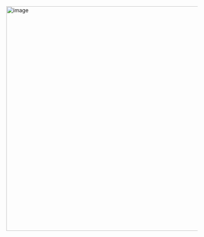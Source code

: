 <img width="593" alt="image" src="https://github.com/Alano-i/wecom-notification/assets/68833595/4816670d-897b-4351-a7a9-0aea5dcd63ab">
